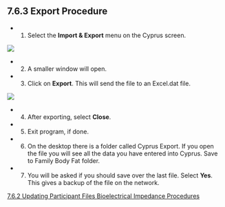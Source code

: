 ## 7.6.3 Export Procedure

* 1. Select the **Import & Export** menu on the Cyprus screen.

<div class="center">
  <img src=":images_path:/7.6.3 Export Procedure-1.png">
</div>

* 2. A smaller window will open.
* 3. Click on **Export**. This will send the file to an Excel.dat file.

<div class="center">
  <img src=":images_path:/7.6.3 Export Procedure-3.png">
</div>

* 4. After exporting, select **Close**.
* 5. Exit program, if done.
* 6. On the desktop there is a folder called Cyprus Export. If you open the file you will see all the data you have entered into Cyprus. Save to Family Body Fat folder.
* 7. You will be asked if you should save over the last file. Select **Yes**. This gives a backup of the file on the network.


<div class="center">
<div class="btn-group">
  <a href=":pages_path:/manuals/bioelectrical-impedance/7-06-02-updating-ppt-file.md" class="btn btn-default">
    <span class="glyphicon glyphicon-chevron-left"></span>
    7.6.2 Updating Participant Files
  </a>

  <a href=":pages_path:/manuals/bioelectrical-impedance" class="btn btn-default">
    <span class="glyphicon glyphicon-chevron-up"></span>
    Bioelectrical Impedance Procedures
  </a>
</div>
</div>
